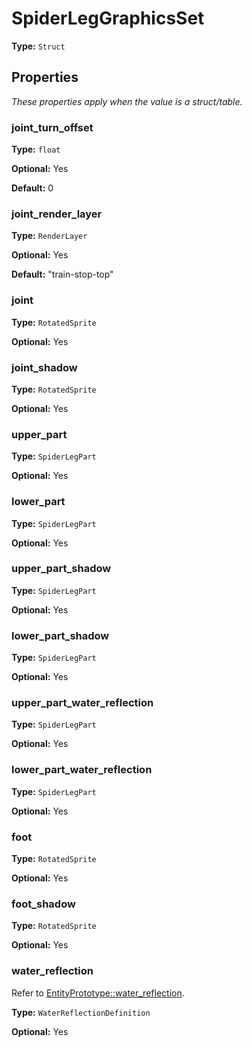 # SpiderLegGraphicsSet

**Type:** `Struct`

## Properties

*These properties apply when the value is a struct/table.*

### joint_turn_offset

**Type:** `float`

**Optional:** Yes

**Default:** 0

### joint_render_layer

**Type:** `RenderLayer`

**Optional:** Yes

**Default:** "train-stop-top"

### joint

**Type:** `RotatedSprite`

**Optional:** Yes

### joint_shadow

**Type:** `RotatedSprite`

**Optional:** Yes

### upper_part

**Type:** `SpiderLegPart`

**Optional:** Yes

### lower_part

**Type:** `SpiderLegPart`

**Optional:** Yes

### upper_part_shadow

**Type:** `SpiderLegPart`

**Optional:** Yes

### lower_part_shadow

**Type:** `SpiderLegPart`

**Optional:** Yes

### upper_part_water_reflection

**Type:** `SpiderLegPart`

**Optional:** Yes

### lower_part_water_reflection

**Type:** `SpiderLegPart`

**Optional:** Yes

### foot

**Type:** `RotatedSprite`

**Optional:** Yes

### foot_shadow

**Type:** `RotatedSprite`

**Optional:** Yes

### water_reflection

Refer to [EntityPrototype::water_reflection](prototype:EntityPrototype::water_reflection).

**Type:** `WaterReflectionDefinition`

**Optional:** Yes

